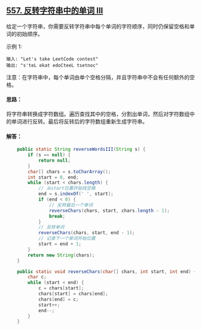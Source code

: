 ## [557. 反转字符串中的单词 III](https://leetcode-cn.com/problems/reverse-words-in-a-string-iii/)
给定一个字符串，你需要反转字符串中每个单词的字符顺序，同时仍保留空格和单词的初始顺序。

示例 1:
```
输入: "Let's take LeetCode contest"
输出: "s'teL ekat edoCteeL tsetnoc" 
```
注意：在字符串中，每个单词由单个空格分隔，并且字符串中不会有任何额外的空格。

#### 思路：
将字符串转换成字符数组。遍历查找其中的空格，分割出单词，然后对字符数组中的单词进行反转。最后将反转后的字符数组重新生成字符串。

#### 解答：
```Java
    public static String reverseWordsIII(String s) {
        if (s == null) {
            return null;
        }
        char[] chars = s.toCharArray();
        int start = 0, end;
        while (start < chars.length) {
            // 从start位置开始找空格
            end = s.indexOf(' ', start);
            if (end < 0) {
                // 反转最后一个单词
                reverseChars(chars, start, chars.length - 1);
                break;
            }
            // 反转单词
            reverseChars(chars, start, end - 1);
            // 记录下一个单词开始位置
            start = end + 1;
        }
        return new String(chars);
    }

    public static void reverseChars(char[] chars, int start, int end) {
        char c;
        while (start < end) {
            c = chars[start];
            chars[start] = chars[end];
            chars[end] = c;
            start++;
            end--;
        }
    }
```